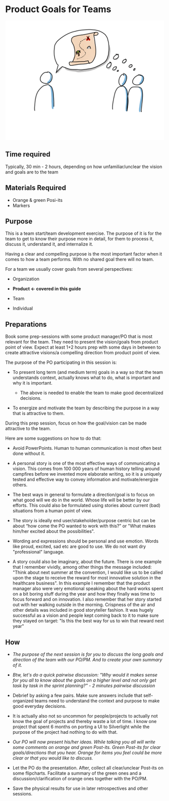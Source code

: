 # Product Goals for Teams
<img src="images/shared-roadmap-vision.png" >

## Time required

Typically, 30 min - 2 hours, depending on how unfamiliar/unclear the vision and goals are to the team

## Materials Required
*   Orange & green Posi-its
*   Markers

## Purpose

   This is a team start/team development exercise. The purpose of it is for the team to get to know their purpose more in detail, for them to process it, discuss it, understand it, and internalize it.

   Having a clear and compelling purpose is the most important factor when it comes to how a team performs. With no shared goal there will no team.

   For a team we usually cover goals from several perspectives:

  * Organization

  * **Product ← covered in this guide**

  * Team

  * Individual

## Preparations

Book some prep-sessions with some product manager/PO that is most relevant for the team. They need to present the vision/goals from product point of view. Expect at least 1+2 hours prep with some days in between to create attractive visions/a compelling direction from product point of view.

The purpose of the PO participating in this session is:
  - To present long term (and medium term) goals in a way so that the team understands context, actually knows what to do, what is important and why it is important.
    - The above is needed to enable the team to make good decentralized decisions.

  - To energize and motivate the team by describing the purpose in a way that is attractive to them.

During this prep session, focus on how the goal/vision can be made attractive to the team. 

Here are some suggestions on how to do that:

  - Avoid PowerPoints. Human to human communication is most often best done without it.

  - A personal story is one of the most effective ways of communicating a vision. This comes from 100 000 years of human history telling around campfires before we invented more elaborate writing, so it is a uniquely tested and effective way to convey information and motivate/energize others.

  - The best ways in general to formulate a direction/goal is to focus on what good will we do in the world. Whose life will be better by our efforts. This could also be formulated using stories about current (bad) situations from a human point of view.

  - The story is ideally end user/stakeholder/purpose centric but can be about “how come the PO wanted to work with this?” or "What makes him/her excited about the possibilities".
    
  - Wording and expressions should be personal and use emotion. Words like proud, excited, sad etc are good to use. We do not want dry "professional" language.

  - A story could also be imaginary, about the future. There is one example that I remember vividly, among other things the message included: "Think about next summer at the convention, I would like us to be called upon the stage to receive the reward for most innovative solution in the healthcare business". In this example I     remember that the product manager also were very emotional speaking about the hard works spent on a bit boring stuff during the year and how they finally was time to focus forward and on innovation. I also remember that her story started out with her walking outside in the morning. Crispness of the air and other details was included in good storyteller fashion. It was hugely successful as a vision and people kept coming back to it to make sure they stayed on target: "Is this the best way for us to win that reward next year"

## How

  - *The purpose of the next session is for you to discuss the long goals and direction of the team with our PO/PM. And to create your own summary of it.*

  - *Btw, let's do a quick pairwise discussion: "Why would it makes sense for you all to know about the goals on a higher level and not only get task by task in the sprint planning?" - 2 minutes pairwise discussion*

  - Debrief by asking a few pairs. Make sure answers include that self-organized teams need to understand the context and purpose to make good everyday decisions.

  - It is actually also not so uncommon for people/projects to actually not know the goal of projects and thereby waste a lot of time. I know one project that spent 6 months on porting a UI to Silverlight while the purpose of the project had nothing to do with that. 

  - *Our PO will now present his/her ideas. While talking you all will write some comments on orange and green Post-its. Green Post-its for clear goals/directions that you hear. Orange for items you feel could be more clear or that you would like to discuss.*

  - Let the PO do the presentation. After, collect all clear/unclear Post-its on some flipcharts. Facilitate a summary of the green ones and a discussion/clarification of orange ones together with the PO/PM.

  - Save the physical results for use in later retrospectives and other sessions.

